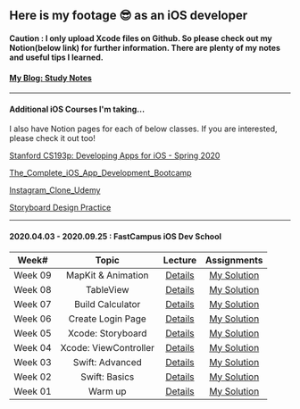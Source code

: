 ## Here is my footage 😎 as an iOS developer ##

####  Caution : I only upload Xcode files on Github. So please check out my Notion(below link) for further information. There are plenty of my notes and useful tips I learned. ####
#### [My Blog: Study Notes](https://www.notion.so/My-Blog-Study-Notes-87ba5d8cf6b647f8b8dbdbd182a06c55) ####


---
#### Additional iOS Courses I'm taking... ####
I also have Notion pages for each of below classes. If you are interested, please check it out too!

[Stanford CS193p: Developing Apps for iOS - Spring 2020](https://github.com/KasRoid/CS193p)

[The_Complete_iOS_App_Development_Bootcamp](https://github.com/KasRoid/The_Complete_iOS_App_Development_Bootcamp)

[Instagram_Clone_Udemy](https://github.com/KasRoid/Instagram_Clone_Udemy)

[Storyboard Design Practice](https://github.com/KasRoid/Intro_to_iOS_Development)

---

#### 2020.04.03 - 2020.09.25 : FastCampus iOS Dev School ####

|   Week#   |    Topic   |  Lecture |  Assignments  |
|:---------:|:----------:|:--------:|:-------------:|
|  Week 09  |  MapKit & Animation      | [Details](https://github.com/KasRoid/MyStudyHistory/tree/master/iOS_Dev_School/Week_09) | [My Solution](https://github.com/KasRoid/MyStudyHistory/tree/master/iOS_Dev_School/Week_09/Assignments) |
|  Week 08  |  TableView               | [Details](https://github.com/KasRoid/MyStudyHistory/tree/master/iOS_Dev_School/Week_08) | [My Solution](https://github.com/KasRoid/MyStudyHistory/tree/master/iOS_Dev_School/Week_08/Assignments) |
|  Week 07  |  Build Calculator        | [Details](https://github.com/KasRoid/MyStudyHistory/tree/master/iOS_Dev_School/Week_07) | [My Solution](https://github.com/KasRoid/MyStudyHistory/tree/master/iOS_Dev_School/Week_07/Assignments) |
|  Week 06  |  Create Login Page       | [Details](https://github.com/KasRoid/MyStudyHistory/tree/master/iOS_Dev_School/Week_06) | [My Solution](https://github.com/KasRoid/MyStudyHistory/tree/master/iOS_Dev_School/Week_06/Assignments) |
|  Week 05  |  Xcode: Storyboard       | [Details](https://github.com/KasRoid/MyStudyHistory/tree/master/iOS_Dev_School/Week_05) | [My Solution](https://github.com/KasRoid/MyStudyHistory/tree/master/iOS_Dev_School/Week_05/Assignments) |
|  Week 04  |  Xcode: ViewController   | [Details](https://github.com/KasRoid/MyStudyHistory/tree/master/iOS_Dev_School/Week_04) | [My Solution](https://github.com/KasRoid/MyStudyHistory/tree/master/iOS_Dev_School/Week_04/Assignments) |
|  Week 03  |  Swift: Advanced         | [Details](https://github.com/KasRoid/MyStudyHistory/tree/master/iOS_Dev_School/Week_03) | [My Solution](https://github.com/KasRoid/MyStudyHistory/tree/master/iOS_Dev_School/Week_03/Assignments) |
|  Week 02  |  Swift: Basics           | [Details](https://github.com/KasRoid/MyStudyHistory/tree/master/iOS_Dev_School/Week_02) | [My Solution](https://github.com/KasRoid/myStudyHistory/tree/master/iOS_Dev_School/Week_02/Assignments) |
|  Week 01  |  Warm up                 | [Details](https://github.com/KasRoid/MyStudyHistory/tree/master/iOS_Dev_School/Week_01) | [My Solution](https://github.com/KasRoid/myStudyHistory/tree/master/iOS_Dev_School/Week_01/Assignments) |
